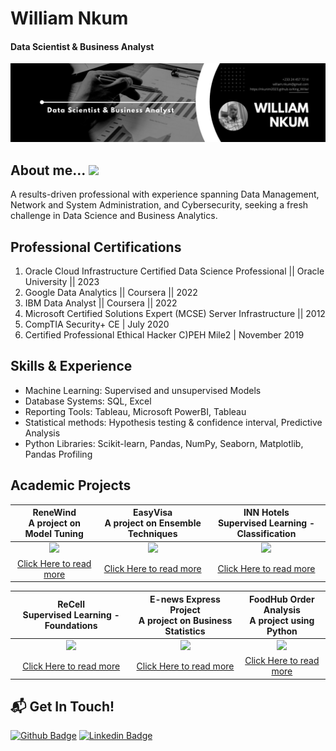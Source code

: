 # William Nkum                                                                             
#### Data Scientist & Business Analyst
![Data Scientist & Business Analyst](https://github.com/Nkunim2023/Nkunim2023/blob/main/Data%20Banner.jpg?raw=true)

## About me... <img src="https://media.giphy.com/media/IcdIKJQbS7T9yNg0su/giphy.gif" width="50"> <br />
A results-driven professional with experience spanning Data Management, Network and System Administration, and Cybersecurity, seeking a fresh challenge in Data Science and Business Analytics. 

## Professional Certifications

1.	Oracle Cloud Infrastructure Certified Data Science Professional || Oracle University || 2023
2.	Google Data Analytics || Coursera || 2022
3.	IBM Data Analyst || Coursera || 2022
4.	Microsoft Certified Solutions Expert (MCSE) Server Infrastructure || 2012
5.	CompTIA Security+ CE | July 2020
6.	Certified Professional Ethical Hacker C)PEH Mile2 | November 2019


## Skills & Experience  
-  Machine Learning: Supervised and unsupervised Models
-  Database Systems: SQL, Excel
-  Reporting Tools: Tableau, Microsoft PowerBI, Tableau
-  Statistical methods: Hypothesis testing & confidence interval, Predictive Analysis
-  Python Libraries: Scikit-learn, Pandas, NumPy, Seaborn, Matplotlib, Pandas Profiling


## Academic Projects

| ReneWind <br>A project on Model Tuning                             | EasyVisa <br>A project on Ensemble Techniques                        |INN Hotels <br>Supervised Learning - Classification
|:--------------------------:                                        |:------------------------:                                            | :------------------------:
|![](https://i.imgur.com/hsyxKc7.jpg)                                |  ![](https://i.imgur.com/njQxBoM.jpg)                                | ![](https://i.imgur.com/bqcI2cB.jpg)
|[Click Here to read more](https://github.com/Nkunim2023/ReneWind)   |  [Click Here to read more](https://github.com/Nkunim2023/ReneWind)   | [Click Here to read more](https://github.com/Nkunim2023/ReneWind)


| ReCell <br>Supervised Learning - Foundations                       | E-news Express Project <br>A project on Business Statistics        |FoodHub Order Analysis <br>A project using Python
|:--------------------------:                                        |:------------------------:                                          | :------------------------:
|![](https://i.imgur.com/5Prjkyb.png)                                |  ![](https://i.imgur.com/9fnxVCD.jpg)                              | ![](https://i.imgur.com/UtjoN8j.jpg)
[Click Here to read more](https://github.com/Nkunim2023/ReneWind)  |  [Click Here to read more](https://github.com/Nkunim2023/ReneWind)   | [Click Here to read more](https://github.com/Nkunim2023/ReneWind)





## 📬 Get In Touch!
[![Github Badge](http://img.shields.io/badge/-Github-black?style=flat-square&logo=github&link=https://github.com/Nkunim2023)](https://github.com/https://github.com/Nkunim2023/) 
[![Linkedin Badge](https://img.shields.io/badge/-LinkedIn-blue?style=flat-square&logo=Linkedin&logoColor=white&link=https://www.linkedin.com/in/william-nkum-b7709237//)](https://www.linkedin.com/in/william-nkum-b7709237/)
